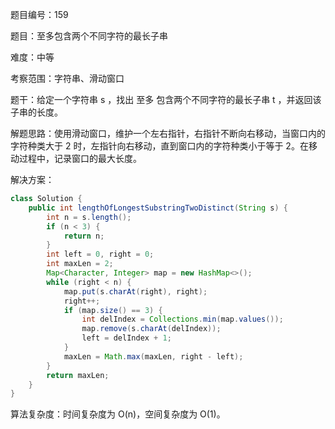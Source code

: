 题目编号：159

题目：至多包含两个不同字符的最长子串

难度：中等

考察范围：字符串、滑动窗口

题干：给定一个字符串 s ，找出 至多 包含两个不同字符的最长子串 t ，并返回该子串的长度。

解题思路：使用滑动窗口，维护一个左右指针，右指针不断向右移动，当窗口内的字符种类大于 2 时，左指针向右移动，直到窗口内的字符种类小于等于 2。在移动过程中，记录窗口的最大长度。

解决方案：

```java
class Solution {
    public int lengthOfLongestSubstringTwoDistinct(String s) {
        int n = s.length();
        if (n < 3) {
            return n;
        }
        int left = 0, right = 0;
        int maxLen = 2;
        Map<Character, Integer> map = new HashMap<>();
        while (right < n) {
            map.put(s.charAt(right), right);
            right++;
            if (map.size() == 3) {
                int delIndex = Collections.min(map.values());
                map.remove(s.charAt(delIndex));
                left = delIndex + 1;
            }
            maxLen = Math.max(maxLen, right - left);
        }
        return maxLen;
    }
}
```

算法复杂度：时间复杂度为 O(n)，空间复杂度为 O(1)。